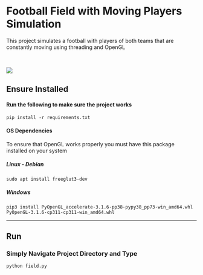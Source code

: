 # Football Field with Moving Players Simulation
This project simulates a football with players of both teams that are constantly
moving using threading and OpenGL

<br>

![](https://i.imgur.com/pjkyREF.gif)

## Ensure Installed
#### Run the following to make sure the project works
`pip install -r requirements.txt`

#### OS Dependencies
To ensure that OpenGL works properly you must have this package installed on your system
##### Linux - Debian
`sudo apt install freeglut3-dev`
##### Windows
`pip3 install PyOpenGL_accelerate‑3.1.6‑pp38‑pypy38_pp73‑win_amd64.whl PyOpenGL‑3.1.6‑cp311‑cp311‑win_amd64.whl`

---
## Run
### Simply Navigate Project Directory and Type
`python field.py`

